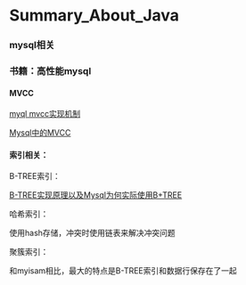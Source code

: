 # Summary_About_Java

### mysql相关



### 书籍：高性能mysql



#### MVCC

[myql mvcc实现机制](http://blog.csdn.net/whoamiyang/article/details/51901888)

[Mysql中的MVCC](http://blog.csdn.net/chen77716/article/details/6742128)



#### 索引相关：

B-TREE索引：

[B-TREE实现原理以及Mysql为何实际使用B+TREE](http://blog.csdn.net/IFollowRivers/article/details/73614549)

哈希索引：

使用hash存储，冲突时使用链表来解决冲突问题



聚簇索引：

和myisam相比，最大的特点是B-TREE索引和数据行保存在了一起
